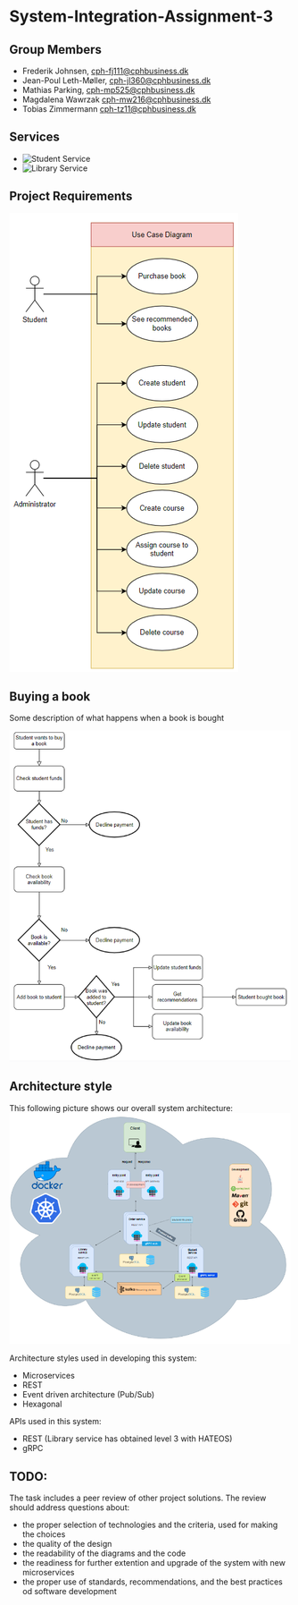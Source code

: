 # System-Integration-Assignment-3

## Group Members

- Frederik Johnsen, cph-fj111@cphbusiness.dk
- Jean-Poul Leth-Møller, cph-jl360@cphbusiness.dk
- Mathias Parking, cph-mp525@cphbusiness.dk
- Magdalena Wawrzak cph-mw216@cphbusiness.dk
- Tobias Zimmermann cph-tz11@cphbusiness.dk

## Services

- ![Student Service](https://github.com/team-rocket-we-are-blasting-of-again/sys-3-student-service)
- ![Library Service](https://github.com/team-rocket-we-are-blasting-of-again/library-resources-service)

## Project Requirements

![use case diagram](./images/use-case-diagram.png)

## Buying a book

Some description of what happens when a book is bought

![flow chart](./images/flow-chart.png)  

## Architecture style  
This following picture shows our overall system architecture:  
![System architecture](./images/Architecture-style.PNG)  
  
Architecture styles used in developing this system:
- Microservices  
- REST  
- Event driven architecture (Pub/Sub)    
- Hexagonal  
  
APIs used in this system:  
- REST (Library service has obtained level 3 with HATEOS)    
- gRPC   


## TODO:  
The task includes a peer review of other project solutions. The review should address 
questions about:
- the proper selection of technologies and the criteria, used for making the choices
- the quality of the design
- the readability of the diagrams and the code
- the readiness for further extention and upgrade of the system with new 
microservices
- the proper use of standards, recommendations, and the best practices od software 
development